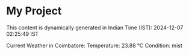 # My Project

This content is dynamically generated in Indian Time (IST): 2024-12-07 02:25:49 IST


Current Weather in Coimbatore:
Temperature: 23.88 °C
Condition: mist
